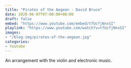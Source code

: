 ```yaml
---
title: "Pirates of the Aegean - David Bruce"
date: 2020-06-07T07:00:00+08:00
draft: false
embed: "https://www.youtube.com/embed/tfUcfjNnxSI"
playlink: "https://www.youtube.com/watch?v=tfUcfjNnxSI"
images:
- "/blog-img/pirates-of-the-aegean.jpg"
categories:
- Youtube
---
```


An arrangement with the violin and electronic music.
